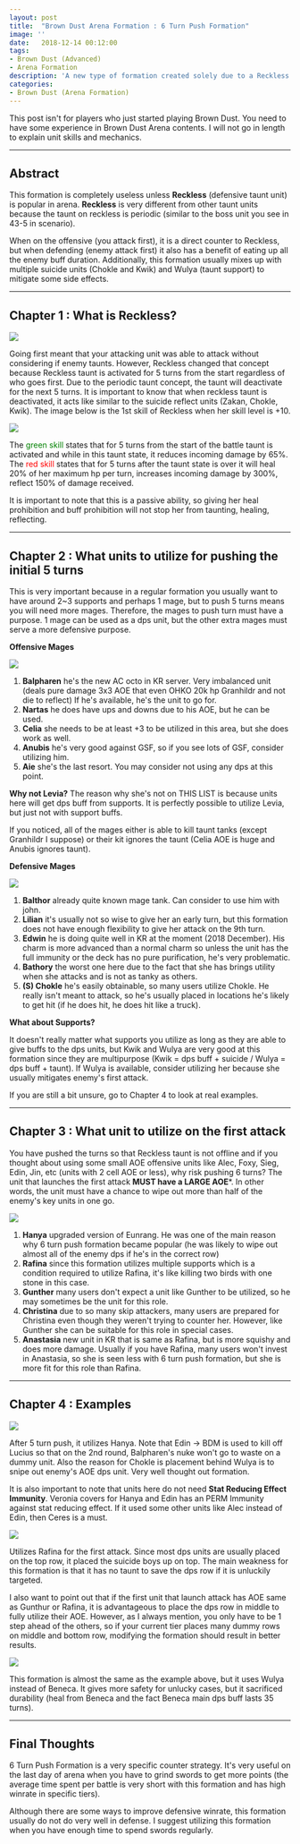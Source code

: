 ```yaml
---
layout: post
title:  "Brown Dust Arena Formation : 6 Turn Push Formation"
image: ''
date:   2018-12-14 00:12:00
tags:
- Brown Dust (Advanced)
- Arena Formation
description: 'A new type of formation created solely due to a Reckless (defensive taunt unit)'
categories:
- Brown Dust (Arena Formation)
---
```


This post isn't for players who just started playing Brown Dust. You need to have some experience in Brown Dust Arena contents. I will not go in length to explain unit skills and mechanics.

---

## Abstract

This formation is completely useless unless **Reckless** (defensive taunt unit) is popular in arena. **Reckless** is very different from other taunt units because the taunt on reckless is periodic (similar to the boss unit you see in 43-5 in scenario).

When on the offensive (you attack first), it is a direct counter to Reckless, but when defending (enemy attack first) it also has a benefit of eating up all the enemy buff duration. Additionally, this formation usually mixes up with multiple suicide units (Chokle and Kwik) and Wulya (taunt support) to mitigate some side effects.

---

## Chapter 1 : What is Reckless?

<img src="../uploads/browndust-6-turn-push-formation-reckless-main.jpg">

Going first meant that your attacking unit was able to attack without considering if enemy taunts. However, Reckless changed that concept because Reckless taunt is activated for 5 turns from the start regardless of who goes first. Due to the periodic taunt concept, the taunt will deactivate for the next 5 turns. It is important to know that when reckless taunt is deactivated, it acts like similar to the suicide reflect units (Zakan, Chokle, Kwik). The image below is the 1st skill of Reckless when her skill level is +10.

<img src="../uploads/browndust-6-turn-push-formation-reckless-skill.jpg">

The <span style="color:green">green skill</span> states that for 5 turns from the start of the battle taunt is activated and while in this taunt state, it reduces incoming damage by 65%. The <span style="color:red">red skill</span> states that for 5 turns after the taunt state is over it will heal 20% of her maximum hp per turn, increases incoming damage by 300%, reflect 150% of damage received.

It is important to note that this is a passive ability, so giving her heal prohibition and buff prohibition will not stop her from taunting, healing, reflecting.

---

## Chapter 2 : What units to utilize for pushing the initial 5 turns

This is very important because in a regular formation you usually want to have around 2~3 supports and perhaps 1 mage, but to push 5 turns means you will need more mages. Therefore, the mages to push turn must have a purpose. 1 mage can be used as a dps unit, but the other extra mages must serve a more defensive purpose.

**Offensive Mages**

<img src="../uploads/browndust-6-turn-push-formation-offensive-mage-list.jpg">

1. **Balpharen** he's the new AC octo in KR server. Very imbalanced unit (deals pure damage 3x3 AOE that even OHKO 20k hp Granhildr and not die to reflect) If he's available, he's the unit to go for.
2. **Nartas** he does have ups and downs due to his AOE, but he can be used.
3. **Celia** she needs to be at least +3 to be utilized in this area, but she does work as well.
4. **Anubis** he's very good against GSF, so if you see lots of GSF, consider utilizing him.
5. **Aie** she's the last resort. You may consider not using any dps at this point.

**Why not Levia?** The reason why she's not on THIS LIST is because units here will get dps buff from supports. It is perfectly possible to utilize Levia, but just not with support buffs.

If you noticed, all of the mages either is able to kill taunt tanks (except Granhildr I suppose) or their kit ignores the taunt (Celia AOE is huge and Anubis ignores taunt).

**Defensive Mages**

<img src="../uploads/browndust-6-turn-push-formation-defensive-mage-list.jpg">

1. **Balthor** already quite known mage tank. Can consider to use him with john.
2. **Lilian** it's usually not so wise to give her an early turn, but this formation does not have enough flexibility to give her attack on the 9th turn.
3. **Edwin** he is doing quite well in KR at the moment (2018 December). His charm is more advanced than a normal charm so unless the unit has the full immunity or the deck has no pure purification, he's very problematic.
4. **Bathory** the worst one here due to the fact that she has brings utility when she attacks and is not as tanky as others.
5. **(S) Chokle** he's easily obtainable, so many users utilize Chokle. He really isn't meant to attack, so he's usually placed in locations he's likely to get hit (if he does hit, he does hit like a truck).

**What about Supports?**

It doesn't really matter what supports you utilize as long as they are able to give buffs to the dps units, but Kwik and Wulya are very good at this formation since they are multipurpose (Kwik = dps buff + suicide / Wulya = dps buff + taunt). If Wulya is available, consider utilizing her because she usually mitigates enemy's first attack.

If you are still a bit unsure, go to Chapter 4 to look at real examples.

---

## Chapter 3 : What unit to utilize on the first attack

You have pushed the turns so that Reckless taunt is not offline and if you thought about using some small AOE offensive units like Alec, Foxy, Sieg, Edin, Jin, etc (units with 2 cell AOE or less), why risk pushing 6 turns? The unit that launches the first attack **MUST have a LARGE AOE***. In other words, the unit must have a chance to wipe out more than half of the enemy's key units in one go.

<img src="../uploads/browndust-6-turn-push-formation-offensive-unit-list.jpg">

1. **Hanya** upgraded version of Eunrang. He was one of the main reason why 6 turn push formation became popular (he was likely to wipe out almost all of the enemy dps if he's in the correct row)
2. **Rafina** since this formation utilizes multiple supports which is a condition required to utilize Rafina, it's like killing two birds with one stone in this case.
3. **Gunther** many users don't expect a unit like Gunther to be utilized, so he may sometimes be the unit for this role.
4. **Christina** due to so many skip attackers, many users are prepared for Christina even though they weren't trying to counter her. However, like Gunther she can be suitable for this role in special cases.
5. **Anastasia** new unit in KR that is same as Rafina, but is more squishy and does more damage. Usually if you have Rafina, many users won't invest in Anastasia, so she is seen less with 6 turn push formation, but she is more fit for this role than Rafina.

---

## Chapter 4 : Examples

<img src="../uploads/browndust-6-turn-push-formation-example-1.jpg">

After 5 turn push, it utilizes Hanya. Note that Edin → BDM is used to kill off Lucius so that on the 2nd round, Balpharen's nuke won't go to waste on a dummy unit. Also the reason for Chokle is placement behind Wulya is to snipe out enemy's AOE dps unit. Very well thought out formation.

It is also important to note that units here do not need **Stat Reducing Effect Immunity**. Veronia covers for Hanya and Edin has an PERM Immunity against stat reducing effect. If it used some other units like Alec instead of Edin, then Ceres is a must.

<img src="../uploads/browndust-6-turn-push-formation-example-2.jpg">

Utilizes Rafina for the first attack. Since most dps units are usually placed on the top row, it placed the suicide boys up on top. The main weakness for this formation is that it has no taunt to save the dps row if it is unluckily targeted.

I also want to point out that if the first unit that launch attack has AOE same as Gunthur or Rafina, it is advantageous to place the dps row in middle to fully utilize their AOE. However, as I always mention, you only have to be 1 step ahead of the others, so if your current tier places many dummy rows on middle and bottom row, modifying the formation should result in better results.

<img src="../uploads/browndust-6-turn-push-formation-example-3.jpg">

This formation is almost the same as the example above, but it uses Wulya instead of Beneca. It gives more safety for unlucky cases, but it sacrificed durability (heal from Beneca and the fact Beneca main dps buff lasts 35 turns).

---

## Final Thoughts

6 Turn Push Formation is a very specific counter strategy. It's very useful on the last day of arena when you have to grind swords to get more points (the average time spent per battle is very short with this formation and has high winrate in specific tiers).

Although there are some ways to improve defensive winrate, this formation usually do not do very well in defense. I suggest utilizing this formation when you have enough time to spend swords regularly.
